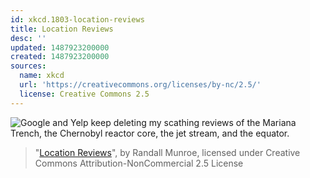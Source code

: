 ```yaml
---
id: xkcd.1803-location-reviews
title: Location Reviews
desc: ''
updated: 1487923200000
created: 1487923200000
sources:
  name: xkcd
  url: 'https://creativecommons.org/licenses/by-nc/2.5/'
  license: Creative Commons 2.5
---
```

![Google and Yelp keep deleting my scathing reviews of the Mariana Trench, the Chernobyl reactor core, the jet stream, and the equator.](https://imgs.xkcd.com/comics/location_reviews.png)
> "[Location Reviews](https://xkcd.com/1803/)", by Randall Munroe, licensed under Creative Commons Attribution-NonCommercial 2.5 License
